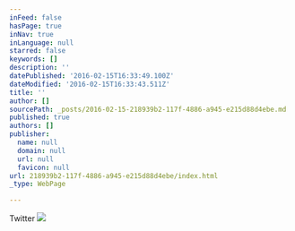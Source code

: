 ```yaml
---
inFeed: false
hasPage: true
inNav: true
inLanguage: null
starred: false
keywords: []
description: ''
datePublished: '2016-02-15T16:33:49.100Z'
dateModified: '2016-02-15T16:33:43.511Z'
title: ''
author: []
sourcePath: _posts/2016-02-15-218939b2-117f-4886-a945-e215d88d4ebe.md
published: true
authors: []
publisher:
  name: null
  domain: null
  url: null
  favicon: null
url: 218939b2-117f-4886-a945-e215d88d4ebe/index.html
_type: WebPage

---
```

Twitter
![](https://the-grid-user-content.s3-us-west-2.amazonaws.com/18684448-f7ee-4444-bb0a-b646da372616.png)